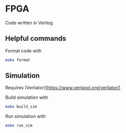 # FPGA

Code written in Verilog

## Helpful commands

Format code with
```bash
make format
```

## Simulation

Requires (Verilator)[https://www.veripool.org/verilator/]

Build simulation with
```bash
make build_sim
```

Run simulation with
```bash
make run_sim
```